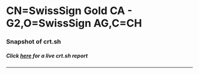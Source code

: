 # CN=SwissSign Gold CA - G2,O=SwissSign AG,C=CH
### Snapshot of crt.sh
##### Click [here](https://crt.sh/?q=Serial_B369A35C8438C22E4794CBC081223E) for a live crt.sh report

---
